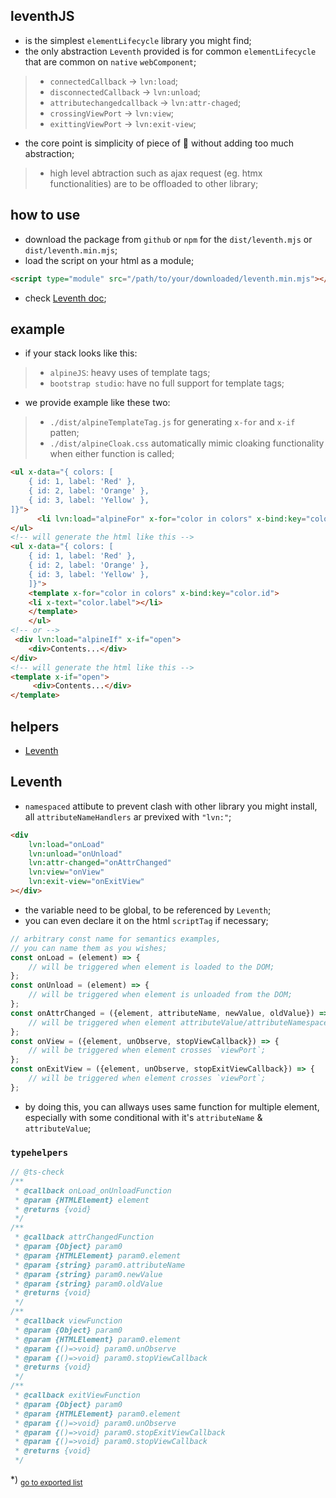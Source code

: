 ## leventhJS
- is the simplest `elementLifecycle` library you might find;
- the only abstraction `Leventh` provided is for common `elementLifecycle` that are common on `native` `webComponent`;
>- `connectedCallback` -> `lvn:load`;
>- `disconnectedCallback` -> `lvn:unload`;
>- `attributechangedcallback` -> `lvn:attr-chaged`;
>- `crossingViewPort` -> `lvn:view`;
>- `exittingViewPort` -> `lvn:exit-view`;
- the core point is simplicity of piece of 🍰 without adding too much abstraction;
>- high level abtraction such as ajax request (eg. htmx functionalities) are to be offloaded to other library;

## how to use
- download the package from `github` or `npm` for the `dist/leventh.mjs` or `dist/leventh.min.mjs`;
- load the script on your html as a module;
```html
<script type="module" src="/path/to/your/downloaded/leventh.min.mjs"></script>
```
- check [Leventh doc](#leventh);

## example
- if your stack looks like this:
>- `alpineJS`: heavy uses of template tags;
>- `bootstrap studio`: have no full support for template tags;
- we provide example like these two:
>- `./dist/alpineTemplateTag.js` for generating `x-for` and `x-if` patten;
>- `./dist/alpineCloak.css` automatically mimic cloaking functionality when either function is called;
```html
<ul x-data="{ colors: [
    { id: 1, label: 'Red' },
    { id: 2, label: 'Orange' },
    { id: 3, label: 'Yellow' },
]}">
      <li lvn:load="alpineFor" x-for="color in colors" x-bind:key="color.id" x-text="color.label"></li>
</ul>
<!-- will generate the html like this -->
<ul x-data="{ colors: [
	{ id: 1, label: 'Red' },
	{ id: 2, label: 'Orange' },
	{ id: 3, label: 'Yellow' },
	]}">
	<template x-for="color in colors" x-bind:key="color.id">
	<li x-text="color.label"></li>
	</template>
	</ul>
<!-- or -->
 <div lvn:load="alpineIf" x-if="open">
    <div>Contents...</div>
</div>
<!-- will generate the html like this -->
<template x-if="open">
	 <div>Contents...</div>
</template>

```

## helpers
- [Leventh](#leventh)
<h2 id="leventh">Leventh</h2>

- `namespaced` attibute to prevent clash with other library you might install, all `attributeNameHandlers` ar previxed with `"lvn:"`;```html<div	lvn:load="onLoad"	lvn:unload="onUnload"	lvn:attr-changed="onAttrChanged"	lvn:view="onView"	lvn:exit-view="onExitView"></div>```- the variable need to be global, to be referenced by `Leventh`;- you can even declare it on the html `scriptTag` if necessary;```js// arbitrary const name for semantics examples,// you can name them as you wishes;const onLoad = (element) => {	// will be triggered when element is loaded to the DOM;};const onUnload = (element) => {	// will be triggered when element is unloaded from the DOM;};const onAttrChanged = ({element, attributeName, newValue, oldValue}) => {	// will be triggered when element attributeValue/attributeNamespaceValue/attributeName/attributeNamespace changed;};const onView = ({element, unObserve, stopViewCallback}) => {	// will be triggered when element crosses `viewPort`;};const onExitView = ({element, unObserve, stopExitViewCallback}) => {	// will be triggered when element crosses `viewPort`;};```- by doing this, you can allways uses same function for multiple element, especially with some conditional with it's `attributeName` & `attributeValue`;### `typehelpers````js// @ts-check/** * @callback onLoad_onUnloadFunction * @param {HTMLElement} element * @returns {void} *//** * @callback attrChangedFunction * @param {Object} param0 * @param {HTMLElement} param0.element * @param {string} param0.attributeName * @param {string} param0.newValue * @param {string} param0.oldValue * @returns {void} *//** * @callback viewFunction * @param {Object} param0 * @param {HTMLElement} param0.element * @param {()=>void} param0.unObserve * @param {()=>void} param0.stopViewCallback * @returns {void} *//** * @callback exitViewFunction * @param {Object} param0 * @param {HTMLElement} param0.element * @param {()=>void} param0.unObserve * @param {()=>void} param0.stopExitViewCallback * @param {()=>void} param0.stopViewCallback * @returns {void} */```

*) <sub>[go to exported list](#helpers)</sub>
